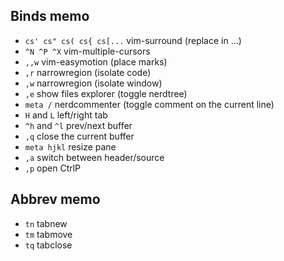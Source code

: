 ## Binds memo

- `cs' cs" cs( cs{ cs[...` vim-surround (replace in ...)
- `^N ^P ^X` vim-multiple-cursors
- `,,w` vim-easymotion (place marks)
- `,r` narrowregion (isolate code)
- `,w` narrowregion (isolate window)
- `,e` show files explorer (toggle nerdtree)
- `meta /` nerdcommenter (toggle comment on the current line)
- `H` and `L` left/right tab
- `^h` and `^l` prev/next buffer
- `,q` close the current buffer
- `meta hjkl` resize pane
- `,a` switch between header/source
- `,p` open CtrlP

## Abbrev memo

- `tn` tabnew
- `tm` tabmove
- `tq` tabclose
